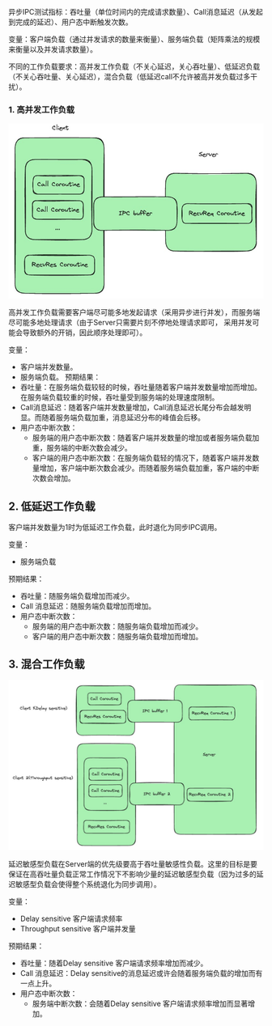 异步IPC测试指标：吞吐量（单位时间内的完成请求数量）、Call消息延迟（从发起到完成的延迟）、用户态中断触发次数。

变量：客户端负载（通过并发请求的数量来衡量）、服务端负载（矩阵乘法的规模来衡量以及并发请求数量）。

不同的工作负载要求：高并发工作负载（不关心延迟，关心吞吐量）、低延迟负载（不关心吞吐量、关心延迟），混合负载（低延迟call不允许被高并发负载过多干扰）。

### 1. 高并发工作负载

![](../images/Throughput_Workload.png)

高并发工作负载需要客户端尽可能多地发起请求（采用异步进行并发），而服务端尽可能多地处理请求（由于Server只需要片刻不停地处理请求即可， 采用并发可能会导致额外的开销，因此顺序处理即可）。

变量：
- 客户端并发数量。
- 服务端负载。
预期结果：
- 吞吐量：在服务端负载较轻的时候，吞吐量随着客户端并发数量增加而增加。在服务端负载较重的时候，吞吐量受到服务端的处理速度限制。
- Call消息延迟：随着客户端并发数量增加，Call消息延迟长尾分布会越发明显。而随着服务端负载加重，消息延迟分布的峰值会后移。
- 用户态中断次数：
	- 服务端的用户态中断次数：随着客户端并发数量的增加或者服务端负载加重，服务端的中断次数会减少。
	- 客户端的用户态中断次数：在服务端负载轻的情况下，随着客户端并发数量增加，客户端中断次数会减少。而随着服务端负载加重，客户端的中断次数会增加。

## 2. 低延迟工作负载

客户端并发数量为1时为低延迟工作负载，此时退化为同步IPC调用。

变量：
- 服务端负载

预期结果：
- 吞吐量：随服务端负载增加而减少。
- Call 消息延迟：随服务端负载增加而增加。
- 用户态中断次数：
	- 服务端的用户态中断次数：随服务端负载增加而减少。
	- 客户端的用户态中断次数：随服务端负载增加而增加。

## 3. 混合工作负载

![](../images/Mixed_Workload.png)

延迟敏感型负载在Server端的优先级要高于吞吐量敏感性负载。这里的目标是要保证在高吞吐量负载正常工作情况下不影响少量的延迟敏感型负载（因为过多的延迟敏感型负载会使得整个系统退化为同步调用）。

变量：
- Delay sensitive 客户端请求频率
- Throughput sensitive 客户端并发量

预期结果：
- 吞吐量：随着Delay sensitive 客户端请求频率增加而减少。
- Call 消息延迟：Delay sensitive的消息延迟或许会随着服务端负载的增加而有一点上升。
- 用户态中断次数：
	- 服务端中断次数：会随着Delay sensitive 客户端请求频率增加而显著增加。